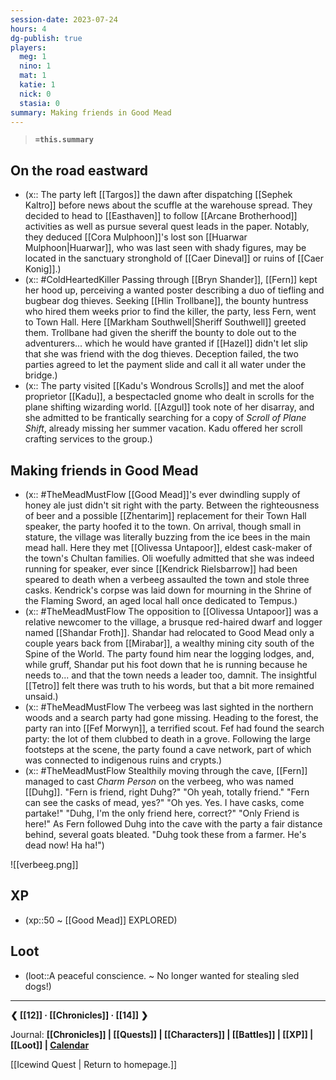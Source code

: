 ```yaml
---
session-date: 2023-07-24
hours: 4
dg-publish: true
players: 
  meg: 1
  nino: 1
  mat: 1
  katie: 1
  nick: 0
  stasia: 0
summary: Making friends in Good Mead
---
```

> **`=this.summary`**
## On the road eastward
- (x:: The party left [[Targos]] the dawn after dispatching [[Sephek Kaltro]] before news about the scuffle at the warehouse spread. They decided to head to [[Easthaven]] to follow [[Arcane Brotherhood]] activities as well as pursue several quest leads in the paper. Notably, they deduced [[Cora Mulphoon]]'s lost son [[Huarwar Mulphoon|Huarwar]], who was last seen with shady figures, may be located in the sanctuary stronghold of [[Caer Dineval]] or ruins of [[Caer Konig]].)
- (x:: #ColdHeartedKiller Passing through [[Bryn Shander]], [[Fern]] kept her hood up, perceiving a wanted poster describing a duo of tiefling and bugbear dog thieves. Seeking [[Hlin Trollbane]], the bounty huntress who hired them weeks prior to find the killer, the party, less Fern, went to Town Hall. Here [[Markham Southwell|Sheriff Southwell]] greeted them. Trollbane had given the sheriff the bounty to dole out to the adventurers... which he would have granted if [[Hazel]] didn't let slip that she was friend with the dog thieves. Deception failed, the two parties agreed to let the payment slide and call it all water under the bridge.)
- (x:: The party visited [[Kadu's Wondrous Scrolls]] and met the aloof proprietor [[Kadu]], a bespectacled gnome who dealt in scrolls for the plane shifting wizarding world. [[Azgul]] took note of her disarray, and she admitted to be frantically searching for a copy of *Scroll of Plane Shift*, already missing her summer vacation. Kadu offered her scroll crafting services to the group.)

## Making friends in Good Mead
- (x:: #TheMeadMustFlow [[Good Mead]]'s ever dwindling supply of honey ale just didn't sit right with the party. Between the righteousness of beer and a possible [[Zhentarim]] replacement for their Town Hall speaker, the party hoofed it to the town. On arrival, though small in stature, the village was literally buzzing from the ice bees in the main mead hall. Here they met [[Olivessa Untapoor]], eldest cask-maker of the town's Chultan families. Oli woefully admitted that she was indeed running for speaker, ever since [[Kendrick Rielsbarrow]] had been speared to death when a verbeeg assaulted the town and stole three casks. Kendrick's corpse was laid down for mourning in the Shrine of the Flaming Sword, an aged local hall once dedicated to Tempus.)
- (x:: #TheMeadMustFlow The opposition to [[Olivessa Untapoor]] was a relative newcomer to the village, a brusque red-haired dwarf and logger named [[Shandar Froth]]. Shandar had relocated to Good Mead only a couple years back from [[Mirabar]], a wealthy mining city south of the Spine of the World. The party found him near the logging lodges, and, while gruff, Shandar put his foot down that he is running because he needs to... and that the town needs a leader too, damnit. The insightful [[Tetro]] felt there was truth to his words, but that a bit more remained unsaid.)
- (x:: #TheMeadMustFlow The verbeeg was last sighted in the northern woods and a search party had gone missing. Heading to the forest, the party ran into [[Fef Morwyn]], a terrified scout. Fef had found the search party: the lot of them clubbed to death in a grove. Following the large footsteps at the scene, the party found a cave network, part of which was connected to indigenous ruins and crypts.)
- (x:: #TheMeadMustFlow Stealthily moving through the cave, [[Fern]] managed to cast *Charm Person* on the verbeeg, who was named [[Duhg]]. "Fern is friend, right Duhg?" "Oh yeah, totally friend." "Fern can see the casks of mead, yes?" "Oh yes. Yes. I have casks, come partake!" "Duhg, I'm the only friend here, correct?" "Only Friend is here!" As Fern followed Duhg into the cave with the party a fair distance behind, several goats bleated. "Duhg took these from a farmer. He's dead now! Ha ha!")

![[verbeeg.png]]


## XP
- (xp::50 ~ [[Good Mead]] EXPLORED)

## Loot
- (loot::A peaceful conscience. ~ No longer wanted for stealing sled dogs!)

---
**❮ [[12]] · [[Chronicles]] ·  [[14]] ❯**

Journal: **[[Chronicles]] | [[Quests]] |  [[Characters]] | [[Battles]] | [[XP]] | [[Loot]] | [Calendar](https://app.fantasy-calendar.com/calendars/38f9e3f5098bac1f655a4fb4241f35eb)**

[[Icewind Quest | Return to homepage.]]
